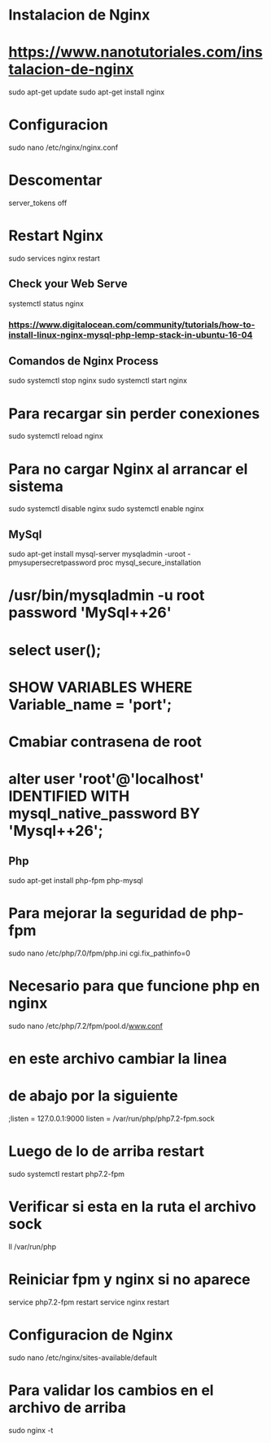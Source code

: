 # Instalacion de Nginx
# https://www.nanotutoriales.com/instalacion-de-nginx
sudo apt-get update
sudo apt-get install nginx

# Configuracion
sudo nano /etc/nginx/nginx.conf

# Descomentar
server_tokens off

# Restart Nginx
sudo services nginx restart

## Check your Web Serve
systemctl status nginx

### https://www.digitalocean.com/community/tutorials/how-to-install-linux-nginx-mysql-php-lemp-stack-in-ubuntu-16-04
## Comandos de Nginx Process
sudo systemctl stop nginx
sudo systemctl start nginx
# Para recargar sin perder conexiones
sudo systemctl reload nginx
# Para no cargar Nginx al arrancar el sistema
sudo systemctl disable nginx
sudo systemctl enable nginx

## MySql
sudo apt-get install mysql-server
mysqladmin -uroot -pmysupersecretpassword proc
mysql_secure_installation
# /usr/bin/mysqladmin -u root password 'MySql++26'
# select user();
# SHOW VARIABLES WHERE Variable_name = 'port';
# Cmabiar contrasena de root
# alter user 'root'@'localhost' IDENTIFIED WITH mysql_native_password BY 'Mysql++26';

## Php
sudo apt-get install php-fpm php-mysql
# Para mejorar la seguridad de php-fpm
sudo nano /etc/php/7.0/fpm/php.ini
cgi.fix_pathinfo=0
# Necesario para que funcione php en nginx
sudo nano /etc/php/7.2/fpm/pool.d/www.conf
# en este archivo cambiar la linea 
# de abajo por la siguiente
;listen = 127.0.0.1:9000
listen = /var/run/php/php7.2-fpm.sock

# Luego de lo de arriba restart
sudo systemctl restart php7.2-fpm

# Verificar si esta en la ruta el archivo sock
ll /var/run/php
# Reiniciar fpm y nginx si no aparece
service php7.2-fpm restart
service nginx restart

# Configuracion de Nginx
sudo nano /etc/nginx/sites-available/default
# Para validar los cambios en el archivo de arriba
sudo nginx -t




